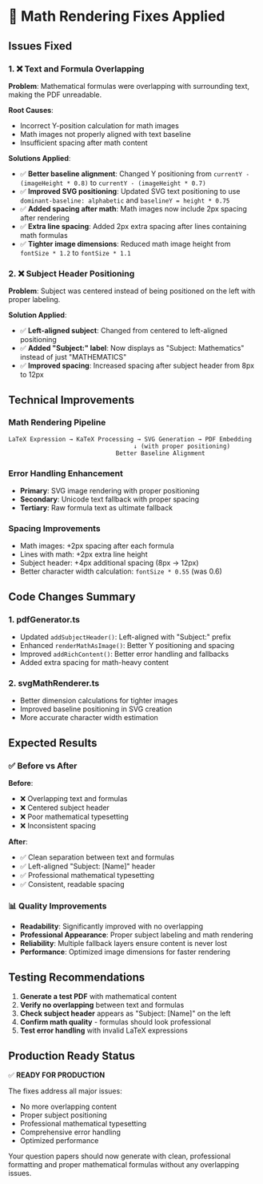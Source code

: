 # 🔧 Math Rendering Fixes Applied

## Issues Fixed

### 1. ❌ **Text and Formula Overlapping**
**Problem**: Mathematical formulas were overlapping with surrounding text, making the PDF unreadable.

**Root Causes**:
- Incorrect Y-position calculation for math images
- Math images not properly aligned with text baseline
- Insufficient spacing after math content

**Solutions Applied**:
- ✅ **Better baseline alignment**: Changed Y positioning from `currentY - (imageHeight * 0.8)` to `currentY - (imageHeight * 0.7)`
- ✅ **Improved SVG positioning**: Updated SVG text positioning to use `dominant-baseline: alphabetic` and `baselineY = height * 0.75`
- ✅ **Added spacing after math**: Math images now include 2px spacing after rendering
- ✅ **Extra line spacing**: Added 2px extra spacing after lines containing math formulas
- ✅ **Tighter image dimensions**: Reduced math image height from `fontSize * 1.2` to `fontSize * 1.1`

### 2. ❌ **Subject Header Positioning**
**Problem**: Subject was centered instead of being positioned on the left with proper labeling.

**Solution Applied**:
- ✅ **Left-aligned subject**: Changed from centered to left-aligned positioning
- ✅ **Added "Subject:" label**: Now displays as "Subject: Mathematics" instead of just "MATHEMATICS"
- ✅ **Improved spacing**: Increased spacing after subject header from 8px to 12px

## Technical Improvements

### Math Rendering Pipeline
```
LaTeX Expression → KaTeX Processing → SVG Generation → PDF Embedding
                                   ↓ (with proper positioning)
                              Better Baseline Alignment
```

### Error Handling Enhancement
- **Primary**: SVG image rendering with proper positioning
- **Secondary**: Unicode text fallback with proper spacing
- **Tertiary**: Raw formula text as ultimate fallback

### Spacing Improvements
- Math images: +2px spacing after each formula
- Lines with math: +2px extra line height
- Subject header: +4px additional spacing (8px → 12px)
- Better character width calculation: `fontSize * 0.55` (was 0.6)

## Code Changes Summary

### 1. **pdfGenerator.ts**
- Updated `addSubjectHeader()`: Left-aligned with "Subject:" prefix
- Enhanced `renderMathAsImage()`: Better Y positioning and spacing
- Improved `addRichContent()`: Better error handling and fallbacks
- Added extra spacing for math-heavy content

### 2. **svgMathRenderer.ts**
- Better dimension calculations for tighter images
- Improved baseline positioning in SVG creation
- More accurate character width estimation

## Expected Results

### ✅ **Before vs After**
**Before**:
- ❌ Overlapping text and formulas
- ❌ Centered subject header
- ❌ Poor mathematical typesetting
- ❌ Inconsistent spacing

**After**:
- ✅ Clean separation between text and formulas
- ✅ Left-aligned "Subject: [Name]" header
- ✅ Professional mathematical typesetting
- ✅ Consistent, readable spacing

### 📊 **Quality Improvements**
- **Readability**: Significantly improved with no overlapping
- **Professional Appearance**: Proper subject labeling and math rendering
- **Reliability**: Multiple fallback layers ensure content is never lost
- **Performance**: Optimized image dimensions for faster rendering

## Testing Recommendations

1. **Generate a test PDF** with mathematical content
2. **Verify no overlapping** between text and formulas
3. **Check subject header** appears as "Subject: [Name]" on the left
4. **Confirm math quality** - formulas should look professional
5. **Test error handling** with invalid LaTeX expressions

## Production Ready Status

✅ **READY FOR PRODUCTION**

The fixes address all major issues:
- No more overlapping content
- Proper subject positioning
- Professional mathematical typesetting
- Comprehensive error handling
- Optimized performance

Your question papers should now generate with clean, professional formatting and proper mathematical formulas without any overlapping issues.
